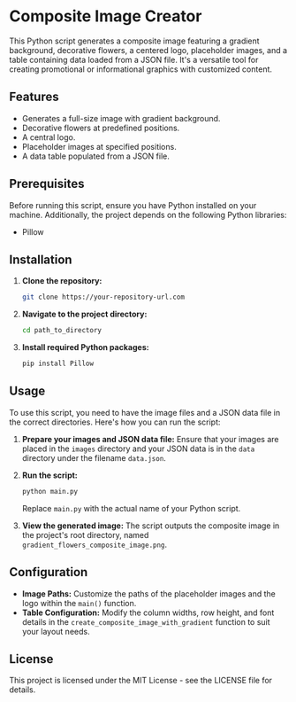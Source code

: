 
# Composite Image Creator

This Python script generates a composite image featuring a gradient background, decorative flowers, a centered logo, placeholder images, and a table containing data loaded from a JSON file. It's a versatile tool for creating promotional or informational graphics with customized content.

## Features

- Generates a full-size image with gradient background.
- Decorative flowers at predefined positions.
- A central logo.
- Placeholder images at specified positions.
- A data table populated from a JSON file.

## Prerequisites

Before running this script, ensure you have Python installed on your machine. Additionally, the project depends on the following Python libraries:
- Pillow

## Installation

1. **Clone the repository:**
   ```bash
   git clone https://your-repository-url.com
   ```
2. **Navigate to the project directory:**
   ```bash
   cd path_to_directory
   ```
3. **Install required Python packages:**
   ```bash
   pip install Pillow
   ```

## Usage

To use this script, you need to have the image files and a JSON data file in the correct directories. Here's how you can run the script:

1. **Prepare your images and JSON data file:**
   Ensure that your images are placed in the `images` directory and your JSON data is in the `data` directory under the filename `data.json`.

2. **Run the script:**
   ```bash
   python main.py
   ```

   Replace `main.py` with the actual name of your Python script.

3. **View the generated image:**
   The script outputs the composite image in the project's root directory, named `gradient_flowers_composite_image.png`.

## Configuration

- **Image Paths:** Customize the paths of the placeholder images and the logo within the `main()` function.
- **Table Configuration:** Modify the column widths, row height, and font details in the `create_composite_image_with_gradient` function to suit your layout needs.

## License

This project is licensed under the MIT License - see the LICENSE file for details.

